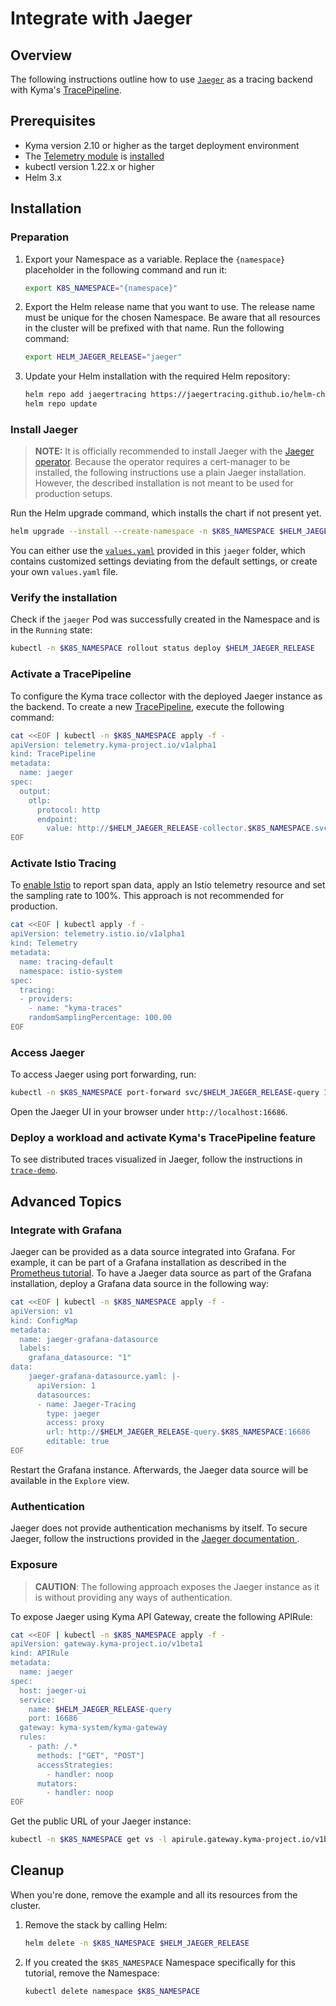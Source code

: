 # Integrate with Jaeger

## Overview

The following instructions outline how to use [`Jaeger`](https://github.com/jaegertracing/helm-charts/tree/main/charts/jaeger) as a tracing backend with Kyma's [TracePipeline](https://kyma-project.io/#/telemetry-manager/user/03-traces).

## Prerequisites

- Kyma version 2.10 or higher as the target deployment environment
- The [Telemetry module](https://kyma-project.io/#/telemetry-manager/user/README) is [installed](https://kyma-project.io/#/02-get-started/08-install-uninstall-upgrade-kyma-module?id=install-uninstall-and-upgrade-kyma-with-a-module)
- kubectl version 1.22.x or higher
- Helm 3.x

## Installation

### Preparation

1. Export your Namespace as a variable. Replace the `{namespace}` placeholder in the following command and run it:

    ```bash
    export K8S_NAMESPACE="{namespace}"
    ```

1. Export the Helm release name that you want to use. The release name must be unique for the chosen Namespace. Be aware that all resources in the cluster will be prefixed with that name. Run the following command:
    ```bash
    export HELM_JAEGER_RELEASE="jaeger"
    ```

1. Update your Helm installation with the required Helm repository:

    ```bash
    helm repo add jaegertracing https://jaegertracing.github.io/helm-charts
    helm repo update
    ```

### Install Jaeger

> **NOTE:** It is officially recommended to install Jaeger with the [Jaeger operator](https://github.com/jaegertracing/helm-charts/tree/main/charts/jaeger-operator). Because the operator requires a cert-manager to be installed, the following instructions use a plain Jaeger installation. However, the described installation is not meant to be used for production setups.

Run the Helm upgrade command, which installs the chart if not present yet.
```bash
helm upgrade --install --create-namespace -n $K8S_NAMESPACE $HELM_JAEGER_RELEASE jaegertracing/jaeger -f https://raw.githubusercontent.com/kyma-project/examples/main/jaeger/values.yaml
```

You can either use the [`values.yaml`](./values.yaml) provided in this `jaeger` folder, which contains customized settings deviating from the default settings, or create your own `values.yaml` file.

### Verify the installation

Check if the `jaeger` Pod was successfully created in the Namespace and is in the `Running` state:
```bash
kubectl -n $K8S_NAMESPACE rollout status deploy $HELM_JAEGER_RELEASE
```

### Activate a TracePipeline

To configure the Kyma trace collector with the deployed Jaeger instance as the backend. To create a new [TracePipeline](https://kyma-project.io/#/telemetry-manager/user/03-traces), 
execute the following command:
   ```bash
   cat <<EOF | kubectl -n $K8S_NAMESPACE apply -f -
   apiVersion: telemetry.kyma-project.io/v1alpha1
   kind: TracePipeline
   metadata:
     name: jaeger
   spec:
     output:
       otlp:
         protocol: http
         endpoint:
           value: http://$HELM_JAEGER_RELEASE-collector.$K8S_NAMESPACE.svc.cluster.local:4318
   EOF
   ```
  
### Activate Istio Tracing

To [enable Istio](https://kyma-project.io/#/telemetry-manager/user/03-traces?id=step-2-enable-istio-tracing) to report span data, apply an Istio telemetry resource and set the sampling rate to 100%. This approach is not recommended for production.

```bash
cat <<EOF | kubectl apply -f -
apiVersion: telemetry.istio.io/v1alpha1
kind: Telemetry
metadata:
  name: tracing-default
  namespace: istio-system
spec:
  tracing:
  - providers:
    - name: "kyma-traces"
    randomSamplingPercentage: 100.00
EOF
```

### Access Jaeger

To access Jaeger using port forwarding, run:
```bash
kubectl -n $K8S_NAMESPACE port-forward svc/$HELM_JAEGER_RELEASE-query 16686
```

Open the Jaeger UI in your browser under `http://localhost:16686`.

### Deploy a workload and activate Kyma's TracePipeline feature

To see distributed traces visualized in Jaeger, follow the instructions in [`trace-demo`](./../trace-demo/).

## Advanced Topics

### Integrate with Grafana

Jaeger can be provided as a data source integrated into Grafana. For example, it can be part of a Grafana installation as described in the [Prometheus tutorial](./../prometheus/README.md). To have a Jaeger data source as part of the Grafana installation, deploy a Grafana data source in the following way:

```bash
cat <<EOF | kubectl -n $K8S_NAMESPACE apply -f -
apiVersion: v1
kind: ConfigMap
metadata:
  name: jaeger-grafana-datasource
  labels:
    grafana_datasource: "1"
data:
    jaeger-grafana-datasource.yaml: |-
      apiVersion: 1
      datasources:
      - name: Jaeger-Tracing
        type: jaeger
        access: proxy
        url: http://$HELM_JAEGER_RELEASE-query.$K8S_NAMESPACE:16686
        editable: true
EOF
```
Restart the Grafana instance. Afterwards, the Jaeger data source will be available in the `Explore` view.

### Authentication

Jaeger does not provide authentication mechanisms by itself. To secure Jaeger, follow the instructions provided in the [Jaeger documentation
](https://www.jaegertracing.io/docs/latest/security/#browser-to-ui).

### Exposure
>**CAUTION**: The following approach exposes the Jaeger instance as it is without providing any ways of authentication.

To expose Jaeger using Kyma API Gateway, create the following APIRule:
```bash
cat <<EOF | kubectl -n $K8S_NAMESPACE apply -f -
apiVersion: gateway.kyma-project.io/v1beta1
kind: APIRule
metadata:
  name: jaeger
spec:
  host: jaeger-ui
  service:
    name: $HELM_JAEGER_RELEASE-query
    port: 16686
  gateway: kyma-system/kyma-gateway
  rules:
    - path: /.*
      methods: ["GET", "POST"]
      accessStrategies:
        - handler: noop
      mutators:
        - handler: noop
EOF
```

Get the public URL of your Jaeger instance:
```bash
kubectl -n $K8S_NAMESPACE get vs -l apirule.gateway.kyma-project.io/v1beta1=jaeger.$K8S_NAMESPACE -ojsonpath='{.items[*].spec.hosts[*]}'
```

## Cleanup

When you're done, remove the example and all its resources from the cluster.

1. Remove the stack by calling Helm:

    ```bash
    helm delete -n $K8S_NAMESPACE $HELM_JAEGER_RELEASE
    ```

2. If you created the `$K8S_NAMESPACE` Namespace specifically for this tutorial, remove the Namespace:
    ```bash
    kubectl delete namespace $K8S_NAMESPACE
    ``` 
